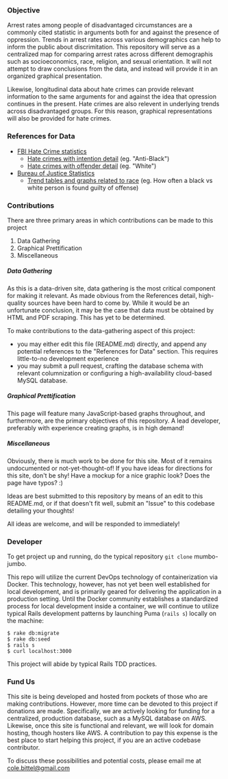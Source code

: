 ### Objective

Arrest rates among people of disadvantaged circumstances are a commonly cited statistic in arguments both for and against the presence of oppression. Trends in arrest rates across various demographics can help to inform the public about discrimitation.
This repository will serve as a centralized map for comparing arrest rates across different demographis such as socioeconomics, race, religion, and sexual orientation.
It will not attempt to draw conclusions from the data, and instead will provide it in an organized graphical presentation.

Likewise, longitudinal data about hate crimes can provide relevant information to the same arguments for and against the idea that opression continues in the present.
Hate crimes are also relevent in underlying trends across disadvantaged groups. For this reason, graphical representations will also be provided for hate crimes.

### References for Data

- [FBI Hate Crime statistics](https://www.fbi.gov/about-us/cjis/ucr/hate-crime/2014/topic-pages/victims_final)
  - [Hate crimes with intention detail](https://www.fbi.gov/about-us/cjis/ucr/hate-crime/2014/tables/table-1) (eg. "Anti-Black")
  - [Hate crimes with offender detail](https://www.fbi.gov/about-us/cjis/ucr/hate-crime/2014/tables/table-3) (eg. "White")
- [Bureau of Justice Statistics](http://www.bjs.gov/developer/ncvs/)
  - [Trend tables and graphs related to race](http://www.bjs.gov/index.cfm?ty=datool&surl=/arrests/index.cfm#) (eg. How often a black vs white person is found guilty of offense)

### Contributions

There are three primary areas in which contributions can be made to this project

1. Data Gathering
2. Graphical Prettification
3. Miscellaneous

##### Data Gathering

As this is a data-driven site, data gathering is the most critical component for making it relevant. As made obvious from the References detail, high-quality sources have been hard to come by. While it would be an unfortunate conclusion, it may be the case that data must be obtained by HTML and PDF scraping. This has yet to be determined.

To make contributions to the data-gathering aspect of this project:

- you may either edit this file (README.md) directly, and append any potential references to the "References for Data" section. This requires little-to-no development experience
- you may submit a pull request, crafting the database schema with relevant columnization or configuring a high-availability cloud-based MySQL database.

##### Graphical Prettification

This page will feature many JavaScript-based graphs throughout, and furthermore, are the primary objectives of this repository. A lead developer, preferably with experience creating graphs, is in high demand!


##### Miscellaneous

Obviously, there is much work to be done for this site. Most of it remains undocumented or not-yet-thought-of! If you have ideas for directions for this site, don't be shy! Have a mockup for a nice graphic look? Does the page have typos? :)

Ideas are best submitted to this repository by means of an edit to this README.md, or if that doesn't fit well, submit an "Issue" to this codebase detailing your thoughts!

All ideas are welcome, and will be responded to immediately!

### Developer

To get project up and running, do the typical repository `git clone` mumbo-jumbo.

This repo will utilize the current DevOps technology of containerization via Docker.
This technology, however, has not yet been well established for local development, and is primarily geared for delivering the application in a production setting.
Until the Docker community establishes a standardized process for local development inside a container, we will continue to utilize typical Rails development patterns by launching Puma (`rails s`) locally on the machine:

```
$ rake db:migrate
$ rake db:seed
$ rails s
$ curl localhost:3000
```

This project will abide by typical Rails TDD practices.

### Fund Us

This site is being developed and hosted from pockets of those who are making contributions. However, more time can be devoted to this project if donations are made. Specifically, we are actively looking for funding for a centralized, production database, such as a MySQL database on AWS. Likewise, once this site is functional and relevant, we will look for domain hosting, though hosters like AWS. A contribution to pay this expense is the best place to start helping this project, if you are an active codebase contributor.

To discuss these possibilities and potential costs, please email me at cole.bittel@gmail.com
